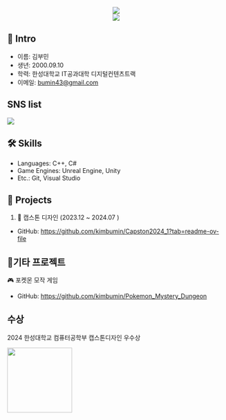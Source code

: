<p align="center">
  <img src="https://capsule-render.vercel.app/api?type=waving&color=gradient&height=200&section=header&text=Welcome&fontSize=60&fontAlign=50&fontColor=ffffff" />
  <br/>
  <img src="https://capsule-render.vercel.app/api?type=transparent&color=auto&height=80&section=header&text=kimbumin%20profile&fontSize=25&fontAlign=50&fontColor=ffffff" />
</p>


## 👤 Intro
- 이름: 김부민
- 생년: 2000.09.10
- 학력: 한성대학교 IT공과대학 디지털컨텐츠트랙
- 이메일: bumin43@gmail.com
  
## SNS list
  <a href="https://velog.io/@kimbumin/posts" target="_blank">
  <img src="https://img.shields.io/badge/Velog-20C997?style=flat-square&logo=Velog&logoColor=white"/>
</a>

## 🛠 Skills
- Languages: C++, C#
- Game Engines: Unreal Engine, Unity
- Etc.: Git, Visual Studio

## 💼 Projects
1. 🔧 캡스톤 디자인 (2023.12 ~ 2024.07 )
- GitHub: https://github.com/kimbumin/Capston2024_1?tab=readme-ov-file

## 💼기타 프로젝트
🎮 포켓몬 모작 게임
- GitHub: https://github.com/kimbumin/Pokemon_Mystery_Dungeon

## 수상
2024 한성대학교 컴퓨터공학부 캡스톤디자인 우수상

<a href="https://example.com" target="_blank">
  <img src="https://github.com/user-attachments/assets/3213a4c3-bfcd-4726-ac04-102cf9418d03" width="150"/>
</a>

